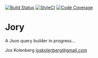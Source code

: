 [![Build Status](https://travis-ci.org/joskolenberg/jory.svg?branch=master)](https://travis-ci.org/joskolenberg/jory.svg?branch=master)
[![StyleCI](https://github.styleci.io/repos/147561955/shield?branch=master)](https://github.styleci.io/repos/147561955)
[![Code Coverage](https://codecov.io/gh/joskolenberg/jory/branch/master/graph/badge.svg)](https://codecov.io/gh/joskolenberg/jory/branch/master/graph/badge.svg)

# Jory
A Json query builder in progress...

Jos Kolenberg <joskolenberg@gmail.com>
